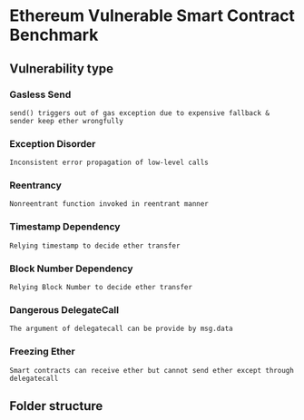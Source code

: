# Ethereum Vulnerable Smart Contract Benchmark
## Vulnerability type
### Gasless Send
    send() triggers out of gas exception due to expensive fallback & sender keep ether wrongfully	
### Exception Disorder
    Inconsistent error propagation of low-level calls
### Reentrancy
    Nonreentrant function invoked in reentrant manner
### Timestamp Dependency
    Relying timestamp to decide ether transfer	
### Block Number Dependency
    Relying Block Number to decide ether transfer	
### Dangerous DelegateCall
    The argument of delegatecall can be provide by msg.data
### Freezing Ether 
    Smart contracts can receive ether but cannot send ether except through delegatecall
## Folder structure

